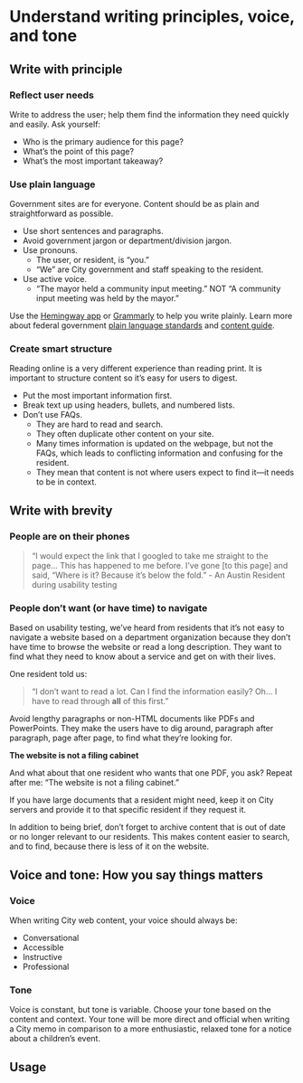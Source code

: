 # Understand writing principles, voice, and tone

## Write with principle <a id="write-with-principle"></a>

### Reflect user needs <a id="reflect-user-needs"></a>

Write to address the user; help them find the information they need quickly and easily. Ask yourself:

* Who is the primary audience for this page?
* What’s the point of this page?
* What’s the most important takeaway?

### Use plain language <a id="use-plain-language"></a>

Government sites are for everyone. Content should be as plain and straightforward as possible.

* Use short sentences and paragraphs.
* Avoid government jargon or department/division jargon.
* Use pronouns.
  * The user, or resident, is “you.”
  * “We” are City government and staff speaking to the resident.
* Use active voice.
  * “The mayor held a community input meeting.” NOT “A community input meeting was held by the mayor.”

Use the [Hemingway app](http://www.hemingwayapp.com/) or [Grammarly](https://www.grammarly.com/) to help you write plainly. Learn more about federal government [plain language standards](http://www.plainlanguage.gov/) and [content guide](https://pages.18f.gov/content-guide/).

### Create smart structure <a id="create-smart-structure"></a>

Reading online is a very different experience than reading print. It is important to structure content so it’s easy for users to digest.

* Put the most important information first.
* Break text up using headers, bullets, and numbered lists.
* Don’t use FAQs.
  * They are hard to read and search.
  * They often duplicate other content on your site.
  * Many times information is updated on the webpage, but not the FAQs, which leads to conflicting information and confusing for the resident.
  * They mean that content is not where users expect to find it—it needs to be in context.

## Write with brevity <a id="write-with-brevity"></a>

### People are on their phones <a id="people-are-on-their-phones"></a>

> “I would expect the link that I googled to take me straight to the page… This has happened to me before. I’ve gone \[to this page\] and said, “Where is it? Because it’s below the fold.” - An Austin Resident during usability testing

### People don’t want \(or have time\) to navigate <a id="people-dont-want-or-have-time-to-navigate"></a>

Based on usability testing, we’ve heard from residents that it’s not easy to navigate a website based on a department organization because they don’t have time to browse the website or read a long description. They want to find what they need to know about a service and get on with their lives.

One resident told us:

> “I don’t want to read a lot. Can I find the information easily? Oh… I have to read through **all** of this first.”

Avoid lengthy paragraphs or non-HTML documents like PDFs and PowerPoints. They make the users have to dig around, paragraph after paragraph, page after page, to find what they’re looking for.

**The website is not a filing cabinet**

And what about that one resident who wants that one PDF, you ask? Repeat after me: “The website is not a filing cabinet.”

If you have large documents that a resident might need, keep it on City servers and provide it to that specific resident if they request it.

In addition to being brief, don’t forget to archive content that is out of date or no longer relevant to our residents. This makes content easier to search, and to find, because there is less of it on the website.

## Voice and tone: How you say things matters <a id="voice-and-tone-how-you-say-things-matters"></a>

### Voice <a id="voice"></a>

When writing City web content, your voice should always be:

* Conversational
* Accessible
* Instructive
* Professional

### Tone <a id="tone"></a>

Voice is constant, but tone is variable. Choose your tone based on the content and context. Your tone will be more direct and official when writing a City memo in comparison to a more enthusiastic, relaxed tone for a notice about a children’s event.

## Usage

